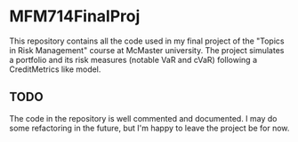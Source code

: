 # MFM714FinalProj
This repository contains all the code used in my final project of the "Topics in Risk Management" course at McMaster university. The project simulates a portfolio and its risk measures (notable VaR and cVaR) following a CreditMetrics like model. 

## TODO
The code in the repository is well commented and documented. I may do some refactoring in the future, but I'm happy to leave the project be for now.
